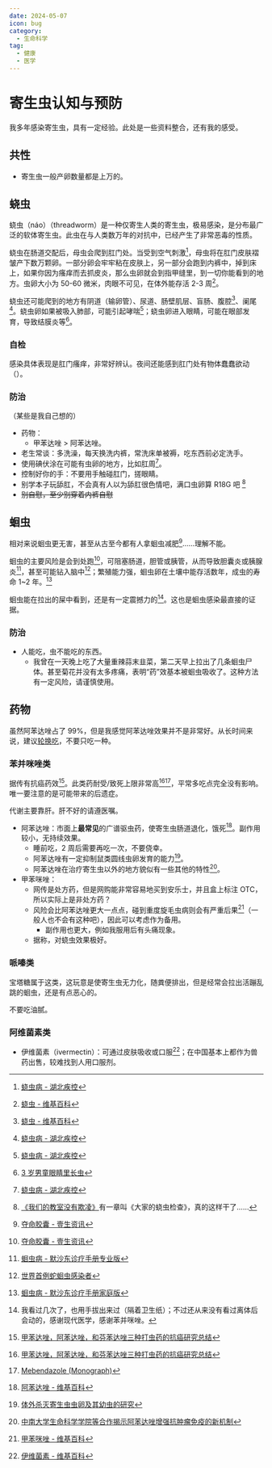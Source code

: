 ```yaml
---
date: 2024-05-07
icon: bug
category:
  - 生命科学
tag:
  - 健康
  - 医学
---
```


# 寄生虫认知与预防

我多年感染寄生虫，具有一定经验。此处是一些资料整合，还有我的感受。

## 共性

- 寄生虫一般产卵数量都是上万的。

## 蛲虫

蛲虫（náo）（threadworm）是一种仅寄生人类的寄生虫，极易感染，是分布最广泛的软体寄生虫。此虫在与人类数万年的对抗中，已经产生了非常恶毒的性质。

蛲虫在肠道交配后，母虫会爬到肛门处。当受到空气刺激[^hb]，母虫将在肛门皮肤褶皱产下数万颗卵。一部分卵会牢牢粘在皮肤上，另一部分会跑到内裤中，掉到床上，如果你因为瘙痒而去抓皮炎，那么虫卵就会到指甲缝里，到一切你能看到的地方。虫卵大小为 50-60 微米，肉眼不可见，在体外能存活 2-3 周[^wiki]。

蛲虫还可能爬到的地方有阴道（输卵管）、尿道、肠壁肌层、盲肠、腹腔[^wiki]、阑尾[^hb]。蛲虫卵如果被吸入肺部，可能引起哮喘[^hb]；蛲虫卵进入眼睛，可能在眼部发育，导致结膜炎等[^sina]。

[^hb]: [蛲虫病 - 湖北疾控](https://www.hbcdc.cn/jkjy/jkzd/jbjs/n/1679.htm)
[^wiki]: [蛲虫 - 维基百科](https://zh.wikipedia.org/wiki/蟯蟲)
[^sina]: [3 岁男童眼睛里长虫](https://news.sina.cn/2017-11-30/detail-ifyphtze2728684.d.html?from=wap)

### 自检

感染具体表现是肛门瘙痒，非常好辨认。夜间还能感到肛门处有物体蠢蠢欲动（）。

### 防治

（某些是我自己想的）

- 药物：
  - 甲苯达唑 > 阿苯达唑。
- 老生常谈：多洗澡，每天换洗内裤，常洗床单被褥，吃东西前必定洗手。
- 使用碘伏涂在可能有虫卵的地方，比如肛周[^hb]。
- 控制好你的手：不要用手触碰肛门，搓眼睛。
- <heimu>别学本子玩舔肛，不会真有人以为舔肛很色情吧，满口虫卵算 R18G 吧</heimu> [^我们的教室没有欺凌]
- ~~别自慰，至少别穿着内裤自慰~~

[^我们的教室没有欺凌]: [《我们的教室没有欺凌》](../hobbies/books.md#网络小说)有一章叫《大家的蛲虫检查》，真的这样干了……

## 蛔虫

相对来说蛔虫更无害，甚至从古至今都有人拿蛔虫减肥[^yszx]……理解不能。

蛔虫的主要风险是会到处跑[^yszx]，可阻塞肠道，胆管或胰管，从而导致胆囊炎或胰腺炎[^msdhcpro]，甚至可能钻入脑中[^with_snake]；繁殖能力强，蛔虫卵在土壤中能存活数年，成虫的寿命 1~2 年。[^msdhchome]

蛔虫能在拉出的屎中看到，还是有一定震撼力的[^holyshit]。这也是蛔虫感染最直接的证据。

[^msdhchome]: [蛔虫病 - 默沙东诊疗手册家庭版](https://www.msdmanuals.cn/home/infections/parasitic-infections-nematodes-roundworms/ascariasis)
[^msdhcpro]: [蛔虫病 - 默沙东诊疗手册专业版](https://www.msdmanuals.cn/professional/infectious-diseases/nematodes-roundworms/ascariasis)
[^yszx]: [夺命胶囊 - 壹生资讯](https://www.cmtopdr.com/post/detail/936787e4-8b1c-4f66-bdc2-6f915cefeab4)
[^with_snake]: [世界首例蛇蛔虫感染者](https://www.thepaper.cn/newsDetail_forward_24404386)
[^holyshit]: 我看过几次了，也用手拔出来过（隔着卫生纸）；不过还从来没有看过离体后会动的，感谢现代医学，感谢苯并咪唑。

### 防治

- 人能吃，虫不能吃的东西。
  - 我曾在一天晚上吃了大量重辣蒜末韭菜，第二天早上拉出了几条蛔虫尸体。甚至菊花并没有太多疼痛，表明“药”效基本被蛔虫吸收了。这种方法有一定风险，请谨慎使用。

## 药物

虽然阿苯达唑占了 99%，但是我感觉阿苯达唑效果并不是非常好。从长时间来说，建议[轮换吃](../gossip/va_view.md#轮转论)，不要只吃一种。

### 苯并咪唑类

据传有抗癌药效[^zhihu]。此类药耐受/致死上限非常高[^zhihu][^Mebendazole]，平常多吃点完全没有影响。唯一要注意的是可能带来的后遗症。

代谢主要靠肝。肝不好的请遵医嘱。

- 阿苯达唑：市面上**最常见**的广谱驱虫药，使寄生虫肠道退化，饿死[^Albendazole]。副作用较小，无持续效果。
  - 睡前吃，2 周后需要再吃一次，不要侥幸。
  - 阿苯达唑有一定抑制鼠类圆线虫卵发育的能力[^thesis1]。
  - 阿苯达唑在治疗寄生虫以外的地方貌似有一些其他的特性[^csuthesis]。
- 甲苯咪唑：
  - 网传是处方药，但是网购能非常容易地买到安乐士，并且盒上标注 OTC，所以实际上是非处方药？
  - 风险会比阿苯达唑更大一点点，碰到重度旋毛虫病则会有严重后果[^Mebendazole_wiki]（一般人也不会有这种吧），因此可以考虑作为备用。
    - 副作用也更大，例如我服用后有头痛现象。
  - 据称，对蛲虫效果极好。

[^Albendazole]: [阿苯达唑 - 维基百科](https://zh.wikipedia.org/wiki/阿苯达唑)
[^Mebendazole_wiki]: [甲苯咪唑 - 维基百科](https://zh.wikipedia.org/wiki/甲苯咪唑)
[^Mebendazole]: [Mebendazole (Monograph)](https://www.drugs.com/monograph/mebendazole.html)
[^zhihu]: [甲苯达唑，阿苯达唑，和芬苯达唑三种打虫药的抗癌研究总结](https://zhuanlan.zhihu.com/p/195233400)
[^thesis1]: [体外杀灭寄生虫虫卵及其幼虫的研究](https://www.zgxfzz.com/CN/article/downloadArticleFile.do?attachType=PDF&id=8805)
[^csuthesis]: [中南大学生命科学学院等合作揭示阿苯达唑增强抗肿瘤免疫的新机制](https://life.csu.edu.cn/copy_2_nr.jsp?urltype=news.NewsContentUrl&wbtreeid=1746&wbnewsid=3986)

### 哌嗪类

宝塔糖属于这类，这玩意是使寄生虫无力化，随粪便排出，但是经常会拉出活蹦乱跳的蛔虫，还是有点恶心的。

不要吃油腻。

### 阿维菌素类

- 伊维菌素（ivermectin）：可通过皮肤吸收或口服[^wiki_ywjs]；在中国基本上都作为兽药出售，较难找到人用口服剂。

[^wiki_ywjs]: [伊维菌素 - 维基百科](https://zh.wikipedia.org/wiki/伊維菌素)
